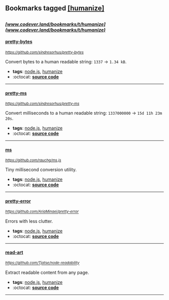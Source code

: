 ## Bookmarks tagged [[humanize]](https://www.codever.land/search?q=[humanize])

_<sup><sup>[www.codever.land/bookmarks/t/humanize](www.codever.land/bookmarks/t/humanize)</sup></sup>_
---
#### [pretty-bytes](https://github.com/sindresorhus/pretty-bytes)
_<sup>https://github.com/sindresorhus/pretty-bytes</sup>_

Convert bytes to a human readable string: `1337` → `1.34 kB`.
* **tags**: [node.js](../tagged/node.js.md), [humanize](../tagged/humanize.md)
* :octocat: **[source code](https://github.com/sindresorhus/pretty-bytes)**
---
#### [pretty-ms](https://github.com/sindresorhus/pretty-ms)
_<sup>https://github.com/sindresorhus/pretty-ms</sup>_

Convert milliseconds to a human readable string: `1337000000` → `15d 11h 23m 20s`.
* **tags**: [node.js](../tagged/node.js.md), [humanize](../tagged/humanize.md)
* :octocat: **[source code](https://github.com/sindresorhus/pretty-ms)**
---
#### [ms](https://github.com/rauchg/ms.js)
_<sup>https://github.com/rauchg/ms.js</sup>_

Tiny millisecond conversion utility.
* **tags**: [node.js](../tagged/node.js.md), [humanize](../tagged/humanize.md)
* :octocat: **[source code](https://github.com/rauchg/ms.js)**
---
#### [pretty-error](https://github.com/AriaMinaei/pretty-error)
_<sup>https://github.com/AriaMinaei/pretty-error</sup>_

Errors with less clutter.
* **tags**: [node.js](../tagged/node.js.md), [humanize](../tagged/humanize.md)
* :octocat: **[source code](https://github.com/AriaMinaei/pretty-error)**
---
#### [read-art](https://github.com/Tjatse/node-readability)
_<sup>https://github.com/Tjatse/node-readability</sup>_

Extract readable content from any page.
* **tags**: [node.js](../tagged/node.js.md), [humanize](../tagged/humanize.md)
* :octocat: **[source code](https://github.com/Tjatse/node-readability)**
---
